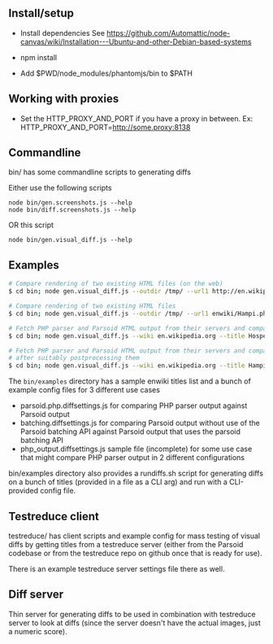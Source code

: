 ## Install/setup

* Install dependencies
  See https://github.com/Automattic/node-canvas/wiki/Installation---Ubuntu-and-other-Debian-based-systems

* npm install
* Add $PWD/node_modules/phantomjs/bin to $PATH

## Working with proxies
* Set the HTTP_PROXY_AND_PORT if you have a proxy in between.
  Ex: HTTP_PROXY_AND_PORT=http://some.proxy:8138

## Commandline

bin/ has some commandline scripts to generating diffs

Either use the following scripts

    node bin/gen.screenshots.js --help
    node bin/diff.screenshots.js --help

OR this script

    node bin/gen.visual_diff.js --help

## Examples

``` bash
# Compare rendering of two existing HTML files (on the web)
$ cd bin; node gen.visual_diff.js --outdir /tmp/ --url1 http://en.wikipedia.org/wiki/Hampi --url2 http://en.wikipedia.org/wiki/Hospet

# Compare rendering of two existing HTML files
$ cd bin; node gen.visual_diff.js --outdir /tmp/ --url1 enwiki/Hampi.php.html --url2 enwiki/Hampi.parsoid.html

# Fetch PHP parser and Parsoid HTML output from their servers and compare them (read config from a config file)
$ cd bin; node gen.visual_diff.js --wiki en.wikipedia.org --title Hospet --config examples/parsoid.php.diffsettings.js

# Fetch PHP parser and Parsoid HTML output from their servers and compare them (config on commandline), and also dump the HTML
# after suitably postprocessing them
$ cd bin; node gen.visual_diff.js --wiki en.wikipedia.org --title Hampi --html1PP ../lib/php_parser.postprocess.js --html2PP ../lib/parsoid.postprocess.js --dumpHTML1 --dumpHTML2
```

The <code>bin/examples</code> directory has a sample enwiki titles list and a bunch of example config files for 3 different use cases
* parsoid.php.diffsettings.js for comparing PHP parser output against Parsoid output
* batching.diffsettings.js for comparing Parsoid output without use of the Parsoid batching API against Parsoid output that uses the parsoid batching API
* php_output.diffsettings.js sample file (incomplete) for some use case that might compare PHP parser output in 2 different configurations

bin/examples directory also provides a rundiffs.sh script for generating diffs on a bunch of titles (provided in a file as a CLI arg) and run with a CLI-provided config file.

## Testreduce client

testreduce/ has client scripts and example config for mass testing
of visual diffs by getting titles from a testreduce server (either
from the Parsoid codebase or from the testreduce repo on github
once that is ready for use).

There is an example testreduce server settings file there as well.

## Diff server

Thin server for generating diffs to be used in combination with
testreduce server to look at diffs (since the server doesn't have
the actual images, just a numeric score).
